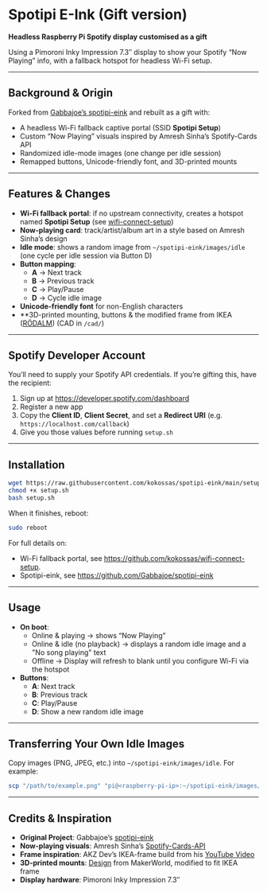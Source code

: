# Spotipi E-Ink (Gift version)  
**Headless Raspberry Pi Spotify display customised as a gift**

Using a Pimoroni Inky Impression 7.3″ display to show your Spotify “Now Playing” info, with a fallback hotspot for headless Wi-Fi setup.

---

## Background & Origin  
Forked from [Gabbajoe’s spotipi-eink](https://github.com/Gabbajoe/spotipi-eink) and rebuilt as a gift with:  
- A headless Wi-Fi fallback captive portal (SSID **Spotipi Setup**)  
- Custom “Now Playing” visuals inspired by Amresh Sinha’s Spotify-Cards API  
- Randomized idle-mode images (one change per idle session)  
- Remapped buttons, Unicode-friendly font, and 3D-printed mounts  

---

## Features & Changes  
- **Wi-Fi fallback portal**: if no upstream connectivity, creates a hotspot named **Spotipi Setup** (see [wifi-connect-setup](https://github.com/kokossas/wifi-connect-setup))  
- **Now-playing card**: track/artist/album art in a style based on Amresh Sinha’s design  
- **Idle mode**: shows a random image from `~/spotipi-eink/images/idle` (one cycle per idle session via Button D)  
- **Button mapping**:  
  - **A** → Next track  
  - **B** → Previous track  
  - **C** → Play/Pause  
  - **D** → Cycle idle image  
- **Unicode-friendly font** for non-English characters  
- **3D-printed mounting, buttons & the modified frame from IKEA ([RÖDALM](https://www.ikea.com/us/en/p/roedalm-frame-black-10548867/)) (CAD in `/cad/`)  

---

## Spotify Developer Account  
You’ll need to supply your Spotify API credentials. If you’re gifting this, have the recipient:  
1. Sign up at https://developer.spotify.com/dashboard  
2. Register a new app  
3. Copy the **Client ID**, **Client Secret**, and set a **Redirect URI** (e.g. `https://localhost.com/callback`)
4. Give you those values before running `setup.sh`

---

## Installation  

```bash
wget https://raw.githubusercontent.com/kokossas/spotipi-eink/main/setup.sh
chmod +x setup.sh
bash setup.sh
```

When it finishes, reboot:

```bash
sudo reboot
```

For full details on:
- Wi-Fi fallback portal, see https://github.com/kokossas/wifi-connect-setup.
- Spotipi-eink, see https://github.com/Gabbajoe/spotipi-eink
---

## Usage  
- **On boot**:  
  - Online & playing → shows “Now Playing”  
  - Online & idle (no playback) → displays a random idle image and a "No song playing" text 
  - Offline → Display will refresh to blank until you configure Wi-Fi via the hotspot
- **Buttons**:  
  - **A**: Next track  
  - **B**: Previous track  
  - **C**: Play/Pause  
  - **D**: Show a new random idle image  

---

## Transferring Your Own Idle Images  
Copy images (PNG, JPEG, etc.) into `~/spotipi-eink/images/idle`. For example:

```bash
scp "/path/to/example.png" "pi@<raspberry-pi-ip>:~/spotipi-eink/images/idle"
```

---

## Credits & Inspiration  
- **Original Project**: Gabbajoe’s [spotipi-eink](https://github.com/Gabbajoe/spotipi-eink)  
- **Now-playing visuals**: Amresh Sinha’s [Spotify-Cards-API](https://github.com/AmreshSinha/Spotify-Cards-API)  
- **Frame inspiration**: AKZ Dev’s IKEA-frame build from his [YouTube Video](https://www.youtube.com/watch?v=L5PvQj1vfC4)
- **3D-printed mounts**: [Design](https://makerworld.com/en/models/1221196-ikea-rodlam-inky-impression-7-mount#profileId-1238116) from MakerWorld, modified to fit IKEA frame  
- **Display hardware**: Pimoroni Inky Impression 7.3″  
